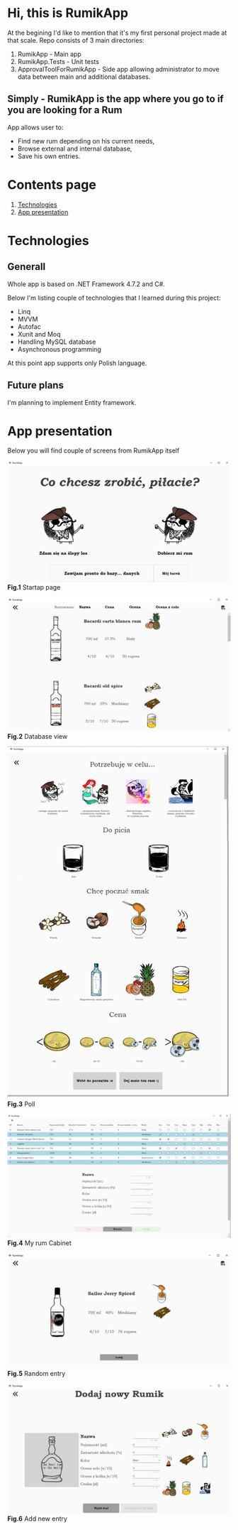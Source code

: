 #   Hi, this is **RumikApp**

At the begining I'd like to mention that it's my first personal project made at that scale. Repo consists of 3 main directories:

1. RumikApp - Main app
2. RumikApp.Tests - Unit tests
3. ApprovalToolForRumikApp - Side app allowing administrator to move data between main and additional databases.

## Simply - **RumikApp** is the app where you go to if you are looking for a Rum

App allows user to:

-   Find new rum depending on his current needs,
-   Browse external and internal database,
-   Save his own entries.

# Contents page

1.  [Technologies](#Technologies)
2.  [App presentation](#AppPresentation)


#   Technologies <a name="Technologies"></a>

## Generall 

Whole app is based on .NET Framework 4.7.2 and C#.

Below I'm listing couple of technologies that I learned during this project:

-   Linq
-   MVVM
-   Autofac 
-   Xunit and Moq
-   Handling MySQL database
-   Asynchronous programming

At this point app supports only Polish language.

## Future plans

I'm planning to implement Entity framework.

#   App presentation <a name="AppPresentation"></a>

Below you will find couple of screens from RumikApp itself

![Main window](ReadmeImages/Fig1.png)
**Fig.1** Startap page

![Database view](ReadmeImages/Fig2.png)
**Fig.2** Database view

![Poll](ReadmeImages/Fig3.png)
**Fig.3** Poll

![My place](ReadmeImages/Fig4.png)
**Fig.4** My rum Cabinet


![Random](ReadmeImages/Fig5.png)
**Fig.5** Random entry


![Add new](ReadmeImages/Fig6.png)
**Fig.6** Add new entry